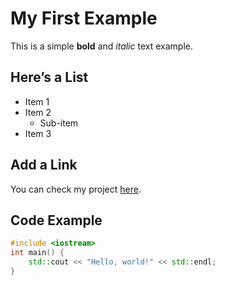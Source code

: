 # My First Example

This is a simple **bold** and *italic* text example.

## Here’s a List
- Item 1
- Item 2
  - Sub-item
- Item 3

## Add a Link
You can check my project [here](https://github.com/yourname/yourrepo).

## Code Example

```cpp
#include <iostream>
int main() {
    std::cout << "Hello, world!" << std::endl;
}
```
